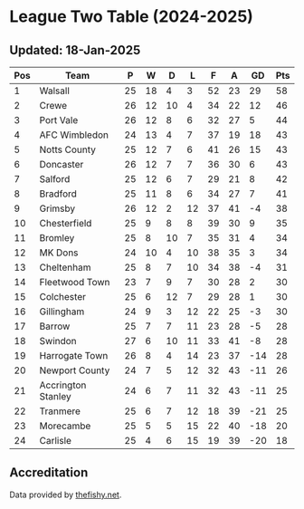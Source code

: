 # League Two Table (2024-2025)
## Updated: 18-Jan-2025

| Pos | Team | P | W | D | L | F | A | GD | Pts |
| --- | --- | --- | --- | --- | --- | --- | --- | --- | --- |
| 1 | Walsall | 25 | 18 | 4 | 3 | 52 | 23 | 29 | 58 |
| 2 | Crewe | 26 | 12 | 10 | 4 | 34 | 22 | 12 | 46 |
| 3 | Port Vale | 26 | 12 | 8 | 6 | 32 | 27 | 5 | 44 |
| 4 | AFC Wimbledon | 24 | 13 | 4 | 7 | 37 | 19 | 18 | 43 |
| 5 | Notts County | 25 | 12 | 7 | 6 | 41 | 26 | 15 | 43 |
| 6 | Doncaster | 26 | 12 | 7 | 7 | 36 | 30 | 6 | 43 |
| 7 | Salford | 25 | 12 | 6 | 7 | 29 | 21 | 8 | 42 |
| 8 | Bradford | 25 | 11 | 8 | 6 | 34 | 27 | 7 | 41 |
| 9 | Grimsby | 26 | 12 | 2 | 12 | 37 | 41 | -4 | 38 |
| 10 | Chesterfield | 25 | 9 | 8 | 8 | 39 | 30 | 9 | 35 |
| 11 | Bromley | 25 | 8 | 10 | 7 | 35 | 31 | 4 | 34 |
| 12 | MK Dons | 24 | 10 | 4 | 10 | 38 | 35 | 3 | 34 |
| 13 | Cheltenham | 25 | 8 | 7 | 10 | 34 | 38 | -4 | 31 |
| 14 | Fleetwood Town | 23 | 7 | 9 | 7 | 30 | 28 | 2 | 30 |
| 15 | Colchester | 25 | 6 | 12 | 7 | 29 | 28 | 1 | 30 |
| 16 | Gillingham | 24 | 9 | 3 | 12 | 22 | 25 | -3 | 30 |
| 17 | Barrow | 25 | 7 | 7 | 11 | 23 | 28 | -5 | 28 |
| 18 | Swindon | 27 | 6 | 10 | 11 | 33 | 41 | -8 | 28 |
| 19 | Harrogate Town | 26 | 8 | 4 | 14 | 23 | 37 | -14 | 28 |
| 20 | Newport County | 24 | 7 | 5 | 12 | 32 | 43 | -11 | 26 |
| 21 | Accrington Stanley | 24 | 6 | 7 | 11 | 32 | 43 | -11 | 25 |
| 22 | Tranmere | 25 | 6 | 7 | 12 | 18 | 39 | -21 | 25 |
| 23 | Morecambe | 25 | 5 | 5 | 15 | 22 | 40 | -18 | 20 |
| 24 | Carlisle | 25 | 4 | 6 | 15 | 19 | 39 | -20 | 18 |

## Accreditation 

Data provided by [thefishy.net](https://www.thefishy.net/).